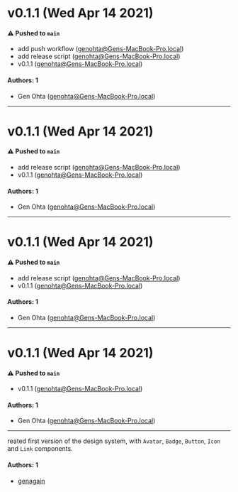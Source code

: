 # v0.1.1 (Wed Apr 14 2021)

#### ⚠️ Pushed to `main`

- add push workflow (genohta@Gens-MacBook-Pro.local)
- add release script (genohta@Gens-MacBook-Pro.local)
- v0.1.1 (genohta@Gens-MacBook-Pro.local)

#### Authors: 1

- Gen Ohta (genohta@Gens-MacBook-Pro.local)

---

# v0.1.1 (Wed Apr 14 2021)

#### ⚠️ Pushed to `main`

- add release script (genohta@Gens-MacBook-Pro.local)
- v0.1.1 (genohta@Gens-MacBook-Pro.local)

#### Authors: 1

- Gen Ohta (genohta@Gens-MacBook-Pro.local)

---

# v0.1.1 (Wed Apr 14 2021)

#### ⚠️ Pushed to `main`

- add release script (genohta@Gens-MacBook-Pro.local)
- v0.1.1 (genohta@Gens-MacBook-Pro.local)

#### Authors: 1

- Gen Ohta (genohta@Gens-MacBook-Pro.local)

---

# v0.1.1 (Wed Apr 14 2021)

#### ⚠️ Pushed to `main`

- v0.1.1 (genohta@Gens-MacBook-Pro.local)

#### Authors: 1

- Gen Ohta (genohta@Gens-MacBook-Pro.local)

---

reated first version of the design system, with `Avatar`, `Badge`, `Button`, `Icon` and `Link` components.

#### Authors: 1

- [genagain](https://github.com/genagain)
